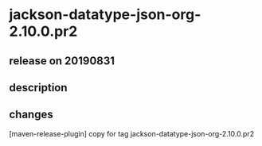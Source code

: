 # jackson-datatype-json-org-2.10.0.pr2

## release on 20190831

## description

## changes

[maven-release-plugin] copy for tag jackson-datatype-json-org-2.10.0.pr2

